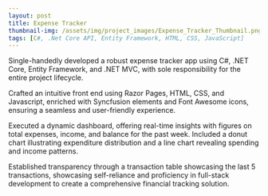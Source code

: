 ```yaml
---
layout: post
title: Expense Tracker
thumbnail-img: /assets/img/project_images/Expense_Tracker_Thumbnail.png
tags: [C#, .Net Core API, Entity Framework, HTML, CSS, JavaScript]
---
```


Single-handedly developed a robust expense tracker app using C#, .NET Core, Entity Framework, and .NET MVC, with sole responsibility for the entire project lifecycle.

Crafted an intuitive front end using Razor Pages, HTML, CSS, and Javascript, enriched with Syncfusion elements and Font Awesome icons, ensuring a seamless and user-friendly experience.

Executed a dynamic dashboard, offering real-time insights with figures on total expenses, income, and balance for the past week. Included a donut chart illustrating expenditure distribution and a line chart revealing spending and income patterns.

Established transparency through a transaction table showcasing the last 5 transactions, showcasing self-reliance and proficiency in full-stack development to create a comprehensive financial tracking solution.
